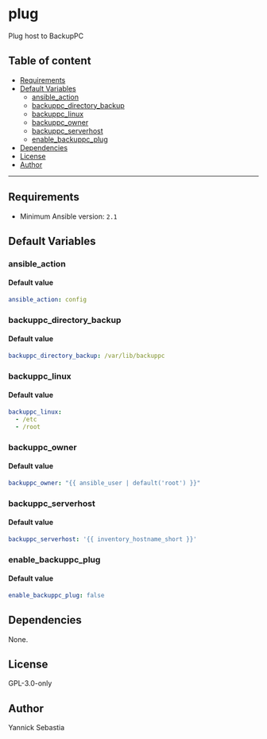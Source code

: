 # plug

Plug host to BackupPC

## Table of content

- [Requirements](#requirements)
- [Default Variables](#default-variables)
  - [ansible_action](#ansible_action)
  - [backuppc_directory_backup](#backuppc_directory_backup)
  - [backuppc_linux](#backuppc_linux)
  - [backuppc_owner](#backuppc_owner)
  - [backuppc_serverhost](#backuppc_serverhost)
  - [enable_backuppc_plug](#enable_backuppc_plug)
- [Dependencies](#dependencies)
- [License](#license)
- [Author](#author)

---

## Requirements

- Minimum Ansible version: `2.1`

## Default Variables

### ansible_action

#### Default value

```YAML
ansible_action: config
```

### backuppc_directory_backup

#### Default value

```YAML
backuppc_directory_backup: /var/lib/backuppc
```

### backuppc_linux

#### Default value

```YAML
backuppc_linux:
  - /etc
  - /root
```

### backuppc_owner

#### Default value

```YAML
backuppc_owner: "{{ ansible_user | default('root') }}"
```

### backuppc_serverhost

#### Default value

```YAML
backuppc_serverhost: '{{ inventory_hostname_short }}'
```

### enable_backuppc_plug

#### Default value

```YAML
enable_backuppc_plug: false
```



## Dependencies

None.

## License

GPL-3.0-only

## Author

Yannick Sebastia
